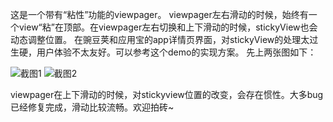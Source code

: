这是一个带有“粘性”功能的viewpager。
viewpager左右滑动的时候，始终有一个view“粘”在顶部。在viewpager左右切换和上下滑动的时候，stickyView也会动态调整位置。
在豌豆荚和应用宝的app详情页界面，对stickyView的处理太过生硬，用户体验不太友好。可以参考这个demo的实现方案。
先上两张图如下：


![截图1](https://raw.githubusercontent.com/xmuSistone/android-sticky-viewpager/master/screen1.jpg)
![截图2](https://github.com/xmuSistone/android-sticky-viewpager/blob/master/screen2.jpg?raw=true)

viewpager在上下滑动的时候，对stickyview位置的改变，会存在惯性。大多bug已经修复完成，滑动比较流畅。欢迎拍砖~
